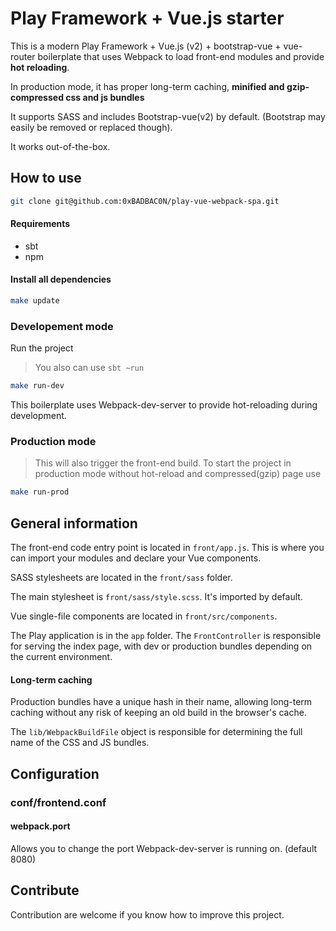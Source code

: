 # Play Framework + Vue.js starter

This is a modern Play Framework + Vue.js (v2) + bootstrap-vue + vue-router boilerplate that uses Webpack
to load front-end modules and provide **hot reloading**.

In production mode, it has proper 
long-term caching, **minified and gzip-compressed css and js bundles**

It supports SASS and includes Bootstrap-vue(v2) by default. (Bootstrap may easily be 
removed or replaced though).

It works out-of-the-box.

## How to use
```bash
git clone git@github.com:0xBADBAC0N/play-vue-webpack-spa.git
```

#### Requirements
* sbt
* npm

#### Install all dependencies

```bash
make update
```

### Developement mode
Run the project
> You also can use `sbt ~run`

```bash
make run-dev
```
This boilerplate uses Webpack-dev-server to provide hot-reloading during development.

### Production mode
> This will also trigger the front-end build.
To start the project in production mode without hot-reload and compressed(gzip) page use
```bash
make run-prod
```

## General information
The front-end code entry point is located in `front/app.js`. This is where you can import your modules
and declare your Vue components.

SASS stylesheets are located in the `front/sass` folder.

The main stylesheet is `front/sass/style.scss`. It's imported by default.

Vue single-file components are located in `front/src/components`.

The Play application is in the `app` folder. The `FrontController` is responsible for
serving the index page, with dev or production bundles depending on the current environment.

#### Long-term caching

Production bundles have a unique hash in their name, allowing long-term caching without any
risk of keeping an old build in the browser's cache.

The `lib/WebpackBuildFile` object is responsible for determining the full 
name of the CSS and JS bundles.

## Configuration

### conf/frontend.conf

#### webpack.port
Allows you to change the port Webpack-dev-server is running on. (default 8080)

## Contribute

Contribution are welcome if you know how to improve this project.
